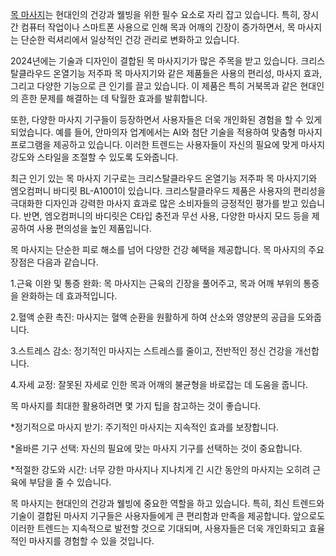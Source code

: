 <p><a href="https://swedish.so/">목 마사지</a>는 현대인의 건강과 웰빙을 위한 필수 요소로 자리 잡고 있습니다. 특히, 장시간 컴퓨터 작업이나 스마트폰 사용으로 인해 목과 어깨의 긴장이 증가하면서, 목 마사지는 단순한 럭셔리에서 일상적인 건강 관리로 변화하고 있습니다.</p>

<p>2024년에는 기술과 디자인이 결합된 목 마사지기가 많은 주목을 받고 있습니다. 크리스탈클라우드 온열기능 저주파 목 마사지기와 같은 제품들은 사용의 편리성, 마사지 효과, 그리고 다양한 기능으로 큰 인기를 끌고 있습니다. 이 제품은 특히 거북목과 같은 현대인의 흔한 문제를 해결하는 데 탁월한 효과를 발휘합니다.</p>

<p>또한, 다양한 마사지 기구들이 등장하면서 사용자들은 더욱 개인화된 경험을 할 수 있게 되었습니다. 예를 들어, 안마의자 업계에서는 AI와 첨단 기술을 적용하여 맞춤형 마사지 프로그램을 제공하고 있습니다. 이러한 트렌드는 사용자들이 자신의 필요에 맞게 마사지 강도와 스타일을 조절할 수 있도록 도와줍니다​.</p>

<p>최근 인기 있는 목 마사지 기구로는 크리스탈클라우드 온열기능 저주파 목 마사지기와 엠오컴퍼니 바디릿 BL-A1001이 있습니다. 크리스탈클라우드 제품은 사용자의 편리성을 극대화한 디자인과 강력한 마사지 효과로 많은 소비자들의 긍정적인 평가를 받고 있습니다​. 반면, 엠오컴퍼니의 바디릿은 C타입 충전과 무선 사용, 다양한 마사지 모드 등을 제공하여 사용 편의성을 높인 제품입니다​​.</p>

<p>목 마사지는 단순한 피로 해소를 넘어 다양한 건강 혜택을 제공합니다. 목 마사지의 주요 장점은 다음과 같습니다.</p>
<p>1.근육 이완 및 통증 완화: 목 마사지는 근육의 긴장을 풀어주고, 목과 어깨 부위의 통증을 완화하는 데 효과적입니다.</p>
<p>2.혈액 순환 촉진: 마사지는 혈액 순환을 원활하게 하여 산소와 영양분의 공급을 도와줍니다.</p>
<p>3.스트레스 감소: 정기적인 마사지는 스트레스를 줄이고, 전반적인 정신 건강을 개선합니다.</p>
<p>4.자세 교정: 잘못된 자세로 인한 목과 어깨의 불균형을 바로잡는 데 도움을 줍니다.</p>

<p>목 마사지를 최대한 활용하려면 몇 가지 팁을 참고하는 것이 좋습니다.</p>
<p>*정기적으로 마사지 받기: 주기적인 마사지는 지속적인 효과를 보장합니다.</p>
<p>*올바른 기구 선택: 자신의 필요에 맞는 마사지 기구를 선택하는 것이 중요합니다.</p>
<p>*적절한 강도와 시간: 너무 강한 마사지나 지나치게 긴 시간 동안의 마사지는 오히려 근육에 부담을 줄 수 있습니다.</p>

<p>목 마사지는 현대인의 건강과 웰빙에 중요한 역할을 하고 있습니다. 특히, 최신 트렌드와 기술이 결합된 마사지 기구들은 사용자들에게 큰 편리함과 만족을 제공합니다. 앞으로도 이러한 트렌드는 지속적으로 발전할 것으로 기대되며, 사용자들은 더욱 개인화되고 효율적인 마사지를 경험할 수 있을 것입니다.</p>
